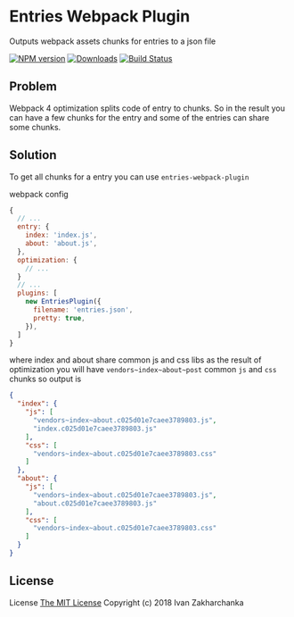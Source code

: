 # Entries Webpack Plugin

Outputs webpack assets chunks for entries to a json file

[![NPM version][npm-image]][npm-url]
[![Downloads][downloads-image]][npm-url]
[![Build Status][travis-image]][travis-url]

## Problem

Webpack 4 optimization splits code of entry to chunks.
So in the result you can have a few chunks for the entry and some of the entries can share some chunks.

## Solution

To get all chunks for a entry you can use `entries-webpack-plugin`

webpack config
```js
{
  // ...
  entry: {
    index: 'index.js',
    about: 'about.js',
  },
  optimization: {
    // ...
  }
  // ...
  plugins: [
    new EntriesPlugin({
      filename: 'entries.json',
      pretty: true,
    }),
  ]
}
```
where index and about share common js and css libs
as the result of optimization you will have `vendors~index~about~post` common `js` and `css` chunks
so output is
```json
{
  "index": {
    "js": [
      "vendors~index~about.c025d01e7caee3789803.js",
      "index.c025d01e7caee3789803.js"
    ],
    "css": [
      "vendors~index~about.c025d01e7caee3789803.css"
    ]
  },
  "about": {
    "js": [
      "vendors~index~about.c025d01e7caee3789803.js",
      "about.c025d01e7caee3789803.js"
    ],
    "css": [
      "vendors~index~about.c025d01e7caee3789803.css"
    ]
  }
}
```
## License
License [The MIT License](http://opensource.org/licenses/MIT)
Copyright (c) 2018 Ivan Zakharchanka

[downloads-image]: https://img.shields.io/npm/dm/entries-webpack-plugin.svg?longCache=true&style=for-the-badge
[npm-url]: https://www.npmjs.com/package/entries-webpack-plugin
[npm-image]: https://img.shields.io/npm/v/entries-webpack-plugin.svg?longCache=true&style=for-the-badge

[travis-url]: https://travis-ci.org/3axap4eHko/entries-webpack-plugin
[travis-image]: https://img.shields.io/travis/3axap4eHko/entries-webpack-plugin/master.svg?longCache=true&style=for-the-badge